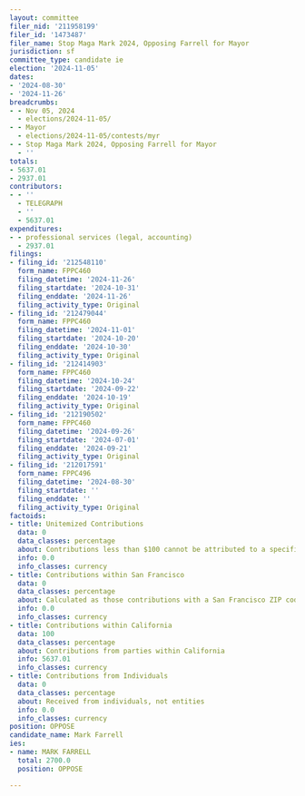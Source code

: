 ```yaml
---
layout: committee
filer_nid: '211958199'
filer_id: '1473487'
filer_name: Stop Maga Mark 2024, Opposing Farrell for Mayor
jurisdiction: sf
committee_type: candidate ie
election: '2024-11-05'
dates:
- '2024-08-30'
- '2024-11-26'
breadcrumbs:
- - Nov 05, 2024
  - elections/2024-11-05/
- - Mayor
  - elections/2024-11-05/contests/myr
- - Stop Maga Mark 2024, Opposing Farrell for Mayor
  - ''
totals:
- 5637.01
- 2937.01
contributors:
- - ''
  - TELEGRAPH
  - ''
  - 5637.01
expenditures:
- - professional services (legal, accounting)
  - 2937.01
filings:
- filing_id: '212548110'
  form_name: FPPC460
  filing_datetime: '2024-11-26'
  filing_startdate: '2024-10-31'
  filing_enddate: '2024-11-26'
  filing_activity_type: Original
- filing_id: '212479044'
  form_name: FPPC460
  filing_datetime: '2024-11-01'
  filing_startdate: '2024-10-20'
  filing_enddate: '2024-10-30'
  filing_activity_type: Original
- filing_id: '212414903'
  form_name: FPPC460
  filing_datetime: '2024-10-24'
  filing_startdate: '2024-09-22'
  filing_enddate: '2024-10-19'
  filing_activity_type: Original
- filing_id: '212190502'
  form_name: FPPC460
  filing_datetime: '2024-09-26'
  filing_startdate: '2024-07-01'
  filing_enddate: '2024-09-21'
  filing_activity_type: Original
- filing_id: '212017591'
  form_name: FPPC496
  filing_datetime: '2024-08-30'
  filing_startdate: ''
  filing_enddate: ''
  filing_activity_type: Original
factoids:
- title: Unitemized Contributions
  data: 0
  data_classes: percentage
  about: Contributions less than $100 cannot be attributed to a specific individual
  info: 0.0
  info_classes: currency
- title: Contributions within San Francisco
  data: 0
  data_classes: percentage
  about: Calculated as those contributions with a San Francisco ZIP code
  info: 0.0
  info_classes: currency
- title: Contributions within California
  data: 100
  data_classes: percentage
  about: Contributions from parties within California
  info: 5637.01
  info_classes: currency
- title: Contributions from Individuals
  data: 0
  data_classes: percentage
  about: Received from individuals, not entities
  info: 0.0
  info_classes: currency
position: OPPOSE
candidate_name: Mark Farrell
ies:
- name: MARK FARRELL
  total: 2700.0
  position: OPPOSE

---
```



